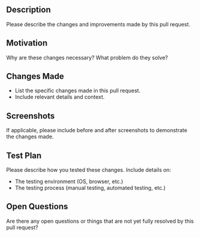 ## Description

Please describe the changes and improvements made by this pull request. 

## Motivation

Why are these changes necessary? What problem do they solve? 

## Changes Made

- List the specific changes made in this pull request.
- Include relevant details and context.

## Screenshots

If applicable, please include before and after screenshots to demonstrate the changes made.

## Test Plan

Please describe how you tested these changes. Include details on:
- The testing environment (OS, browser, etc.)
- The testing process (manual testing, automated testing, etc.)

## Open Questions

Are there any open questions or things that are not yet fully resolved by this pull request?
